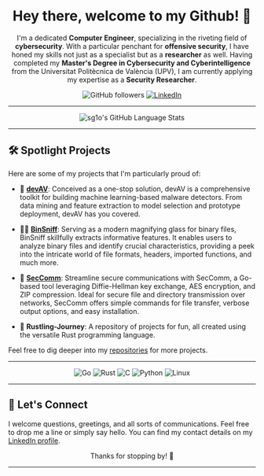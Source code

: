 <div align="center">

# Hey there, welcome to my Github! 🚀

</div>

<div align="center">

I'm a dedicated **Computer Engineer**, specializing in the riveting field of **cybersecurity**. With a particular penchant for **offensive security**, I have honed my skills not just as a specialist but as a **researcher** as well. Having completed my **Master's Degree in Cybersecurity and Cyberintelligence** from the Universitat Politècnica de València (UPV), I am currently applying my expertise as a **Security Researcher**.

![GitHub followers](https://img.shields.io/github/followers/sg1o?label=Follow&style=social)
[![LinkedIn](https://img.shields.io/badge/LinkedIn-%230077B5.svg?&style=for-the-badge&logo=linkedin&logoColor=white)](https://www.linkedin.com/in/sergio-benlloch-l%C3%B3pez-a606621b5/)

</div>

---

<div align="center">

![sg1o's GitHub Language Stats](https://github-readme-stats.vercel.app/api/top-langs/?username=sg1o&layout=compact&theme=radical)

</div>

---

## 🛠 Spotlight Projects 

Here are some of my projects that I'm particularly proud of:

- 🧠 **[devAV](https://github.com/sg1o/devav)**: Conceived as a one-stop solution, devAV is a comprehensive toolkit for building machine learning-based malware detectors. From data mining and feature extraction to model selection and prototype deployment, devAV has you covered.

- 🕵️‍♂️ **[BinSniff](https://github.com/sg1o/binsniff)**: Serving as a modern magnifying glass for binary files, BinSniff skillfully extracts informative features. It enables users to analyze binary files and identify crucial characteristics, providing a peek into the intricate world of file formats, headers, imported functions, and much more.

- 🔐 **[SecComm](https://github.com/sg1o/secomm)**: Streamline secure communications with SecComm, a Go-based tool leveraging Diffie-Hellman key exchange, AES encryption, and ZIP compression. Ideal for secure file and directory transmission over networks, SecComm offers simple commands for file transfer, verbose output options, and easy installation.

- 🦀 **Rustling-Journey**: A repository of projects for fun, all created using the versatile Rust programming language.

Feel free to dig deeper into my [repositories](https://github.com/sg1o?tab=repositories) for more projects.

---

<div align="center">

![Go](https://img.shields.io/badge/Go-00ADD8?style=for-the-badge&logo=go&logoColor=white&color=00ADD8)
![Rust](https://img.shields.io/badge/Rust-000000?style=for-the-badge&logo=rust&logoColor=white&color=000000)
![C](https://img.shields.io/badge/C-00599C?style=for-the-badge&logo=c&logoColor=white&color=00599C)
![Python](https://img.shields.io/badge/Python-3776AB?style=for-the-badge&logo=python&logoColor=white&color=3776AB)
![Linux](https://img.shields.io/badge/Linux-FCC624?style=for-the-badge&logo=linux&logoColor=black&color=FCC624)

</div>

---

## 📱 Let's Connect 

I welcome questions, greetings, and all sorts of communications. Feel free to drop me a line or simply say hello. You can find my contact details on my [LinkedIn profile](https://www.linkedin.com/in/sergio-benlloch-l%C3%B3pez-a606621b5/).

<div align="center">

Thanks for stopping by! 🙏

</div>

---
